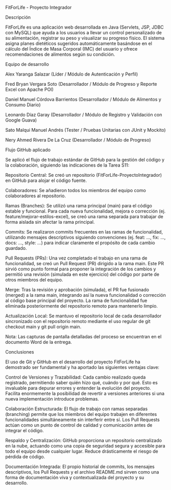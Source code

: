 FitForLife - Proyecto Integrador

Descripción

FitForLife es una aplicación web desarrollada en Java (Servlets, JSP, JDBC con MySQL) que ayuda a los usuarios a llevar un control personalizado de su alimentación, registrar su peso y visualizar su progreso físico. El sistema asigna planes dietéticos sugeridos automáticamente basándose en el cálculo del Índice de Masa Corporal (IMC) del usuario y ofrece recomendaciones de alimentos según su condición.

Equipo de desarrollo

Alex Yaranga Salazar (Líder / Módulo de Autenticación y Perfil)

Fred Bryan Vergara Soto  (Desarrollador / Módulo de Progreso y Reporte Excel con Apache POI)

Daniel Manuel Córdova Barrientos  (Desarrollador / Módulo de Alimentos y Consumo Diario)

Leonardo Díaz Garay (Desarrollador / Módulo de Registro y Validación con Google Guava)

Sato Malqui Manuel Andrés (Tester / Pruebas Unitarias con JUnit y Mockito)

Nery Ahmed Rivera De La Cruz (Desarrollador / Módulo de Progreso)

Flujo GitHub aplicado

Se aplicó el flujo de trabajo estándar de GitHub para la gestión del código y la colaboración, siguiendo las indicaciones de la Tarea S11:

Repositorio Central: Se creó un repositorio (FitForLife-ProyectoIntegrador) en GitHub para alojar el código fuente.

Colaboradores: Se añadieron todos los miembros del equipo como colaboradores al repositorio.

Ramas (Branches): Se utilizó una rama principal (main) para el código estable y funcional. Para cada nueva funcionalidad, mejora o corrección (ej. feature/mejorar-estilos-excel), se creó una rama separada para trabajar de forma aislada sin afectar la rama principal.

Commits: Se realizaron commits frecuentes en las ramas de funcionalidad, utilizando mensajes descriptivos siguiendo convenciones (ej. feat: ..., fix: ..., docs: ..., style: ...) para indicar claramente el propósito de cada cambio guardado.

Pull Requests (PRs): Una vez completado el trabajo en una rama de funcionalidad, se creó un Pull Request (PR) dirigido a la rama main. Este PR sirvió como punto formal para proponer la integración de los cambios y permitió una revisión (simulada en este ejercicio) del código por parte de otros miembros del equipo.

Merge: Tras la revisión y aprobación (simulada), el PR fue fusionado (merged) a la rama main, integrando así la nueva funcionalidad o corrección al código base principal del proyecto. La rama de funcionalidad fue eliminada posteriormente del repositorio remoto para mantenerlo limpio.

Actualización Local: Se mantuvo el repositorio local de cada desarrollador sincronizado con el repositorio remoto mediante el uso regular de git checkout main y git pull origin main.


Nota: Las capturas de pantalla detalladas del proceso se encuentran en el documento Word de la entrega.

Conclusiones

El uso de Git y GitHub en el desarrollo del proyecto FitForLife ha demostrado ser fundamental y ha aportado las siguientes ventajas clave:

Control de Versiones y Trazabilidad: Cada cambio realizado queda registrado, permitiendo saber quién hizo qué, cuándo y por qué. Esto es invaluable para depurar errores y entender la evolución del proyecto. Facilita enormemente la posibilidad de revertir a versiones anteriores si una nueva implementación introduce problemas.

Colaboración Estructurada: El flujo de trabajo con ramas separadas (branching) permite que los miembros del equipo trabajen en diferentes funcionalidades simultáneamente sin interferir entre sí. Los Pull Requests actúan como un punto de control de calidad y comunicación antes de integrar el código.

Respaldo y Centralización: GitHub proporciona un repositorio centralizado en la nube, actuando como una copia de seguridad segura y accesible para todo el equipo desde cualquier lugar. Reduce drásticamente el riesgo de pérdida de código.

Documentación Integrada: El propio historial de commits, los mensajes descriptivos, los Pull Requests y el archivo README.md sirven como una forma de documentación viva y contextualizada del proyecto y su desarrollo.
